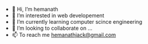 - 👋 Hi, I’m hemanath
- 👀 I’m interested in web developement
- 🌱 I’m currently learning computer scince engineering
- 💞️ I’m looking to collaborate on ...
- 📫 To reach me hemanathjack@gmail.com

<!---
hemanathr/hemanathr is a ✨ special ✨ repository because its `README.md` (this file) appears on your GitHub profile.
You can click the Preview link to take a look at your changes.
--->
